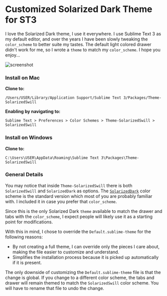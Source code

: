 Customized Solarized Dark Theme for ST3
=======================================

I love the Solarized Dark theme, I use it everywhere.  I use Sublime Text 3 as my default editor, and over the years I have been slowly tweaking the `color_scheme` to better suite my tastes.  The default light colored drawer didn't work for me, so I wrote a `theme` to match my `color_scheme`.  I hope you enjoy...

![screenshot](https://raw.githubusercontent.com/swill/Theme-SolarizedSwill/master/screenshot.png "SolarizedSwill")


### Install on Mac

**Clone to:**
```
/Users/USER/Library/Application Support/Sublime Text 3/Packages/Theme-SolarizedSwill
```

**Enabling by navigating to:**
```
Sublime Text > Preferences > Color Schemes > Theme-SolarizedSwill > SolarizedSwill
```


### Install on Windows

**Clone to:**
```
C:\Users\USER\AppData\Roaming\Sublime Text 3\Packages\Theme-SolarizedSwill
```

### General Details

You may notice that inside `Theme-SolarizedSwill` there is both `SolarizedSwill` and `SolarizedDark` as options.  The [`SolarizedDark`](http://tmtheme-editor.herokuapp.com/#!/editor/theme/Solarized%20(dark)) color scheme is the standard version which most of you are probably familiar with.  I included it in case you prefer that `color_scheme`.

Since this is the only Solarized Dark `theme` available to match the drawer and tabs with the `color_scheme`, I expect people will likely use it as a starting point for modifications.

With this in mind, I chose to override the `Default.sublime-theme` for the following reasons:

- By not creating a full theme, I can override only the pieces I care about, making the file easier to customize and understand.
- Simplifies the installation process because it is picked up automatically if it is present. 

The only downside of customizing the `Default.sublime-theme` file is that the change is global.  If you change to a different color scheme, the tabs and drawer will remain themed to match the `SolarizedSwill` color scheme.  You will have to rename that file to undo the change.